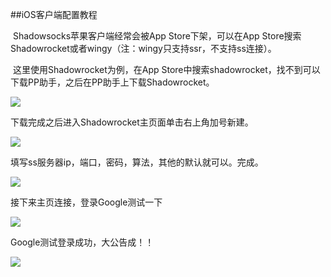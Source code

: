 ##iOS客户端配置教程

​	Shadowsocks苹果客户端经常会被App Store下架，可以在App Store搜索Shadowrocket或者wingy（注：wingy只支持ssr，不支持ss连接）。

​	这里使用Shadowrocket为例，在App Store中搜索shadowrocket，找不到可以下载PP助手，之后在PP助手上下载Shadowrocket。

![](D:\Github\Freedom-Ladder\SS-Client\src\IMG_5232_看图王.png)

下载完成之后进入Shadowrocket主页面单击右上角加号新建。

![](D:\Github\Freedom-Ladder\SS-Client\src\IMG_5233_看图王.png)

填写ss服务器ip，端口，密码，算法，其他的默认就可以。完成。

![](D:\Github\Freedom-Ladder\SS-Client\src\IMG_5234_看图王.png)

接下来主页连接，登录Google测试一下

![](D:\Github\Freedom-Ladder\SS-Client\src\IMG_5233_1_看图王.png)

Google测试登录成功，大公告成！！

![](D:\Github\Freedom-Ladder\SS-Client\src\IMG_5235.PNG)